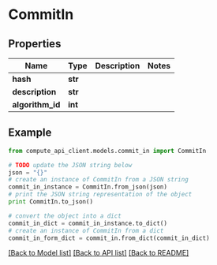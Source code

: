 # CommitIn


## Properties
Name | Type | Description | Notes
------------ | ------------- | ------------- | -------------
**hash** | **str** |  | 
**description** | **str** |  | 
**algorithm_id** | **int** |  | 

## Example

```python
from compute_api_client.models.commit_in import CommitIn

# TODO update the JSON string below
json = "{}"
# create an instance of CommitIn from a JSON string
commit_in_instance = CommitIn.from_json(json)
# print the JSON string representation of the object
print CommitIn.to_json()

# convert the object into a dict
commit_in_dict = commit_in_instance.to_dict()
# create an instance of CommitIn from a dict
commit_in_form_dict = commit_in.from_dict(commit_in_dict)
```
[[Back to Model list]](../README.md#documentation-for-models) [[Back to API list]](../README.md#documentation-for-api-endpoints) [[Back to README]](../README.md)


